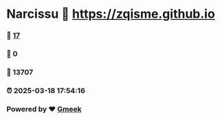 # Narcissu :link: https://zqisme.github.io 
### :page_facing_up: [17](https://zqisme.github.io/tag.html) 
### :speech_balloon: 0 
### :hibiscus: 13707 
### :alarm_clock: 2025-03-18 17:54:16 
### Powered by :heart: [Gmeek](https://github.com/Meekdai/Gmeek)
